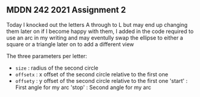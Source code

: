 ## MDDN 242 2021 Assignment 2

Today I knocked out the letters A through to L but may end up changing them  later on if I become happy with them, I added in the code required to use an arc in my writing and may eventully swap the ellipse to either a square or a triangle later on to add a different view



The three parameters per letter:
  * `size` : radius of the second circle
  * `offsetx` : x offset of the second circle relative to the first one
  * `offsety` : y offset of the second circle relative to the first one
  'start' : First angle for my arc
  'stop' : Second angle for my arc

